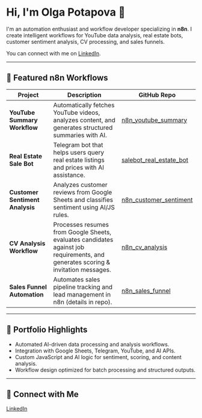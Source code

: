 # Hi, I'm Olga Potapova 👋

I'm an automation enthusiast and workflow developer specializing in **n8n**. I create intelligent workflows for YouTube data analysis, real estate bots, customer sentiment analysis, CV processing, and sales funnels.

You can connect with me on [LinkedIn](https://www.linkedin.com/in/olga-potapova-585478354).

---

## 🚀 Featured n8n Workflows

| Project | Description | GitHub Repo |
|---------|-------------|-------------|
| **YouTube Summary Workflow** | Automatically fetches YouTube videos, analyzes content, and generates structured summaries with AI. | [n8n_youtube_summary](https://github.com/OlgaPotapova684/n8n_youtube_summary) |
| **Real Estate Sale Bot** | Telegram bot that helps users query real estate listings and prices with AI assistance. | [salebot_real_estate_bot](https://github.com/OlgaPotapova684/salebot_real_estate_bot) |
| **Customer Sentiment Analysis** | Analyzes customer reviews from Google Sheets and classifies sentiment using AI/JS rules. | [n8n_customer_sentiment](https://github.com/OlgaPotapova684/n8n_customer_sentimen...) |
| **CV Analysis Workflow** | Processes resumes from Google Sheets, evaluates candidates against job requirements, and generates scoring & invitation messages. | [n8n_cv_analysis](https://github.com/OlgaPotapova684/n8n_cv_analysis) |
| **Sales Funnel Automation** | Automates sales pipeline tracking and lead management in n8n (details in repo). | [n8n_sales_funnel](https://github.com/OlgaPotapova684/n8n_sales_funnel) |

---

## 📂 Portfolio Highlights
- Automated AI-driven data processing and analysis workflows.
- Integration with Google Sheets, Telegram, YouTube, and AI APIs.
- Custom JavaScript and AI logic for sentiment, scoring, and content analysis.
- Workflow design optimized for batch processing and structured outputs.

---

## 🔗 Connect with Me
[LinkedIn](https://www.linkedin.com/in/olga-potapova-585478354)
